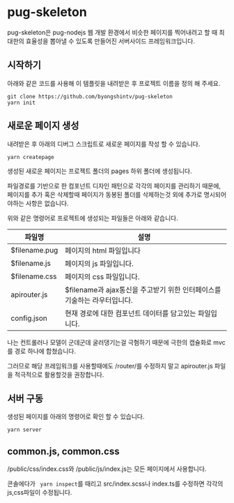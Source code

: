 # pug-skeleton
pug-skeleton은 pug-nodejs 웹 개발 환경에서 비슷한 페이지를 찍어내려고 할 때 최대한의 효율성을 뽑아낼 수 있도록 만들어진 서버사이드 프레임워크입니다. 

## 시작하기
    
아래와 같은 코드를 사용해 이 템플릿을 내려받은 후 프로젝트 이름을 정의 해 주세요.

    git clone https://github.com/byongshintv/pug-skeleton
    yarn init

## 새로운 페이지 생성
내려받은 후 아래의 디버그 스크립트로 새로운 페이지를 작성 할 수 있습니다.

    yarn createpage

생성된 새로운 페이지는 프로젝트 폴더의 pages 하위 폴더에 생성됩니다. 

파일경로를 기반으로 한 컴포넌트 디자인 패턴으로 각각의 페이지를 관리하기 때문에, 페이지를 추가 혹은 삭제할때 페이지가 동봉된 폴더를 삭제하는것 외에 추가로 명시되어야하는 사항은 없습니다.

위와 같은 명령어로 프로젝트에 생성되는 파일들은 아래와 같습니다.

파일명           |       설명
----------------|----------------
$filename.pug   | 페이지의 html 파일입니다 
$filename.js    | 페이지의 js 파일입니다.
$filename.css   | 페이지의 css 파일입니다.
apirouter.js    | $filename과 ajax통신을 주고받기 위한 인터페이스를 기술하는 라우터입니다.
config.json     | 현재 경로에 대한 컴포넌트 데이터를 담고있는 파일입니다.

나는 컨트롤러나 모델이 군데군데 굴러댕기는걸 극혐하기 때문에 극한의 캡슐화로 mvc를 경로 하나에 합쳤습니다.

그러므로 해당 프레임워크를 사용할때에도 /router/를 수정하지 말고 apirouter.js 파일을 적극적으로 활용할것을 권장합니다.

## 서버 구동
생성된 페이지를 아래의 명령어로 확인 할 수 있습니다.

    yarn server


## common.js, common.css
/public/css/index.css와 /public/js/index.js는 모든 페이지에서 사용합니다.

콘솔에다가 <code> yarn inspect</code>를 때리고 src/index.scss나 index.ts를 수정하면 각각의 js,css파일이 수정됩니다. 
